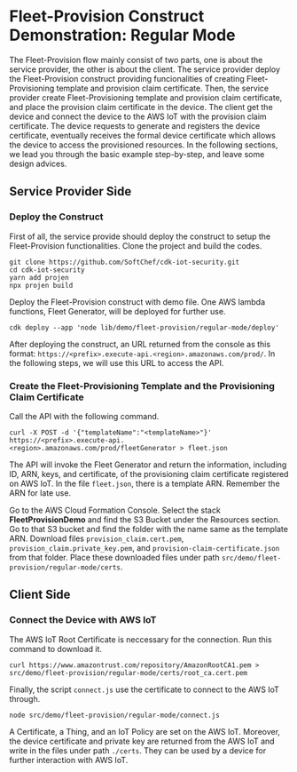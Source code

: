 # Fleet-Provision Construct Demonstration: Regular Mode

The Fleet-Provision flow mainly consist of two parts, one is about the service provider, the other is about the client. The service provider deploy the Fleet-Provision construct providing funcionalities of creating Fleet-Provisioning template and provision claim certificate. Then, the service provider create Fleet-Provisioning template and provision claim certificate, and place the provision claim certificate in the device. The client get the device and connect the device to the AWS IoT with the provision claim certificate. The device requests to generate and registers the device certificate, eventually receives the formal device certificate which allows the device to access the provisioned resources. In the following sections, we lead you through the basic example step-by-step, and leave some design advices.


## Service Provider Side

### Deploy the Construct

First of all, the service provide should deploy the construct to setup the Fleet-Provision functionalities. Clone the project and build the codes.

    git clone https://github.com/SoftChef/cdk-iot-security.git
    cd cdk-iot-security
    yarn add projen
    npx projen build

Deploy the Fleet-Provision construct with demo file. One AWS lambda functions, Fleet Generator, will be deployed for further use.
    
    cdk deploy --app 'node lib/demo/fleet-provision/regular-mode/deploy'

After deploying the construct, an URL returned from the console as this format: ```https://<prefix>.execute-api.<region>.amazonaws.com/prod/```. In the following steps, we will use this URL to access the API.

### Create the Fleet-Provisioning Template and the Provisioning Claim Certificate

Call the API with the following command. 

    curl -X POST -d '{"templateName":"<templateName>"}' https://<prefix>.execute-api.<region>.amazonaws.com/prod/fleetGenerator > fleet.json

The API will invoke the Fleet Generator and return the information, including ID, ARN, keys, and certificate, of the provisioning claim certificate registered on AWS IoT. In the file ```fleet.json```, there is a template ARN. Remember the ARN for late use.

Go to the AWS Cloud Formation Console. Select the stack **FleetProvisionDemo** and find the S3 Bucket under the Resources section. Go to that S3 bucket and find the folder with the name same as the template ARN. Download files ```provision_claim.cert.pem```, ```provision_claim.private_key.pem```, and ```provision-claim-certificate.json``` from that folder. Place these downloaded files under path ```src/demo/fleet-provision/regular-mode/certs```.

## Client Side

### Connect the Device with AWS IoT

The AWS IoT Root Certificate is neccessary for the connection. Run this command to download it.

    curl https://www.amazontrust.com/repository/AmazonRootCA1.pem > src/demo/fleet-provision/regular-mode/certs/root_ca.cert.pem

Finally, the script ```connect.js``` use the certificate to connect to the AWS IoT through.

    node src/demo/fleet-provision/regular-mode/connect.js

A Certificate, a Thing, and an IoT Policy are set on the AWS IoT. Moreover, the device certificate and private key are returned from the AWS IoT and write in the files under path ```./certs```. They can be used by a device for further interaction with AWS IoT.